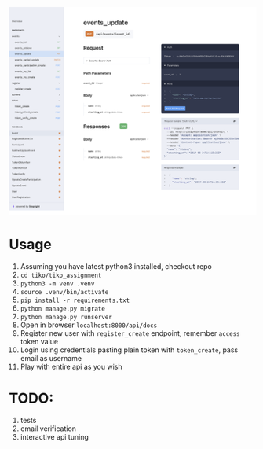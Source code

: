 ![alt text](https://github.com/diego351/tiko/blob/master/image.png?raw=true)

# Usage

1. Assuming you have latest python3 installed, checkout repo
2. `cd tiko/tiko_assignment`
3. `python3 -m venv .venv`
4. `source .venv/bin/activate`
5. `pip install -r requirements.txt`
6. `python manage.py migrate`
7. `python manage.py runserver`
8. Open in browser `localhost:8000/api/docs`
9. Register new user with `register_create` endpoint, remember `access` token value
10. Login using credentials pasting plain token with `token_create`, pass email as username
11. Play with entire api as you wish

# TODO:

1. tests
2. email verification
3. interactive api tuning
